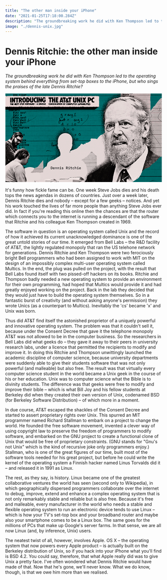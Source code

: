 ```yaml
---
title: "The other man inside your iPhone"
date: "2021-01-25T17:18:00.284Z"
description: "The groundbreaking work he did with Ken Thompson led to the operating system behind everything from set-top boxes to the iPhone, but who sings the praises of the late Dennis Ritchie?"
image: "./dennis-unix.jpg"
---
```


# Dennis Ritchie: the other man inside your iPhone

_The groundbreaking work he did with Ken Thompson led to the operating system behind everything from set-top boxes to the iPhone, but who sings the praises of the late Dennis Ritchie?_

![Dennis Ritchie (standing) with Ken Thompson at work in 1972. Photograph: nushackers.org](./dennis-unix.jpg)

It's funny how fickle fame can be. One week Steve Jobs dies and his death tops the news agendas in dozens of countries. Just over a week later, Dennis Ritchie dies and nobody – except for a few geeks – notices. And yet his work touched the lives of far more people than anything Steve Jobs ever did. In fact if you're reading this online then the chances are that the router which connects you to the internet is running a descendant of the software that Ritchie and his colleague Ken Thompson created in 1969.

The software in question is an operating system called Unix and the record of how it achieved its current unacknowledged dominance is one of the great untold stories of our time. It emerged from Bell Labs – the R&D facility of AT&T, the lightly regulated monopoly that ran the US telehone network for generations. Dennis Ritchie and Ken Thompson were two ferociously bright Bell programmers who had been assigned to work with MIT on the design of an impossibly complex multi-user operating system called Multics. In the end, the plug was pulled on the project, with the result that Bell Labs found itself with two pissed-off hackers on its books. Ritchie and Thompson badly needed a new operating system to provide an environment for their own programming, had hoped that Multics would provide it and had greatly enjoyed working on the project. Back in the lab they decided that they would just have to build the operating system themselves. So in a fantastic burst of creativity (and without asking anyone's permission) they wrote Unics (as a counterpart to Multics). Inevitably the 'cs' became 'x' and Unix was born.

Thus did AT&T find itself the astonished proprietor of a uniquely powerful and innovative operating system. The problem was that it couldn't sell it, because under the Consent Decree that gave it the telephone monopoly AT&T was not allowed to be in the computer business. So the researchers in Bell Labs did what geeks do – they gave it away to their peers in university research labs, under a licence that permitted the recipients to modify and improve it. In doing this Ritchie and Thompson unwittingly launched the academic discipline of computer science, because university departments were suddenly able to give their students software that was not only powerful (and malleable) but also free. The result was that virtually every computer science student in the world became a Unix geek in the course of his or her education. Unix was to computer science what the Bible is to divinity students. The difference was that geeks were free to modify and improve their bible – which is what Bill Joy and his fellow students at Berkeley did when they created their own version of Unix, codenamed BSD (for Berkeley Software Distribution) – of which more in a moment.

In due course, AT&T escaped the shackles of the Consent Decree and started to assert proprietary rights over Unix. This spurred an MIT programmer named Richard Stallman to embark on a project to change the world. He founded the free software movement, invented a clever way of using copyright law to preserve the freedom of programmers to modify software, and embarked on the GNU project to create a functional clone of Unix that would be free of proprietary constraints. (GNU stands for "Gnu's not Unix" which is the kind of recursive joke only programmers enjoy.) Stallman, who is one of the great figures of our time, built most of the software tools needed for his great project, but before he could write the kernel of the operating system a Finnish hacker named Linus Torvalds did it – and released it in 1991 as Linux.

The rest, as they say, is history. Linux became one of the greatest collaborative ventures the world has seen (second only to Wikipedia), in which geographically dispersed programmers collaborate over the internet to debug, improve, extend and enhance a complex operating system that is not only remarkably stable and reliable but is also free. Because it's free and malleable, every manufacturer in the world who needs a stable and flexible operating system to run an electronic device tends to use Linux – which is how your TV's set-top box and your broadband router and maybe also your smartphone comes to be a Linux box. The same goes for the millions of PCs that make up Google's server farms. In that sense, we are all now Linux (and, by inference, Unix) users.

The neatest twist of all, however, involves Apple. OS X – the operating system that now powers every Apple product – is actually built on the Berkeley distribution of Unix, so if you hack into your iPhone what you'll find is BSD 4.2. You could say, therefore, that what Apple really did was to give Unix a pretty face. I've often wondered what Dennis Ritchie would have made of that. Now that he's gone, we'll never know. What we do know, though, is that we owe him more than we realised.
